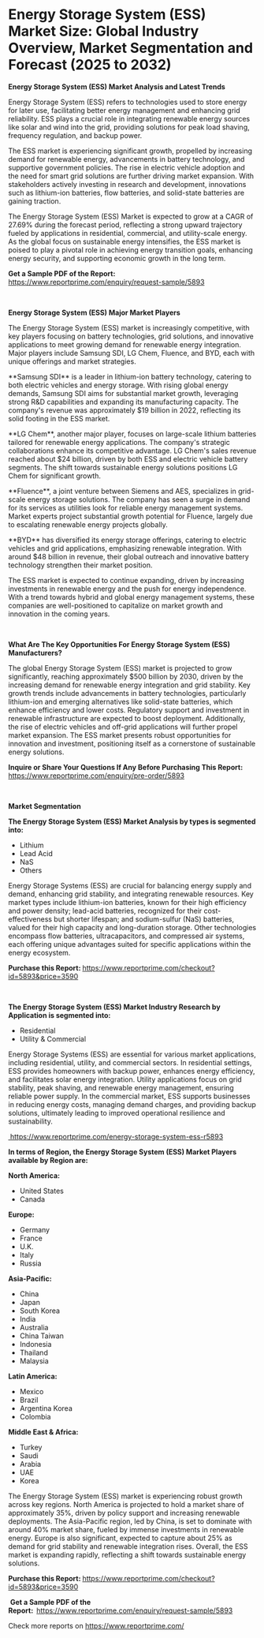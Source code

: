 <p><h1>Energy Storage System (ESS) Market Size: Global Industry Overview, Market Segmentation and Forecast (2025 to 2032)</h1></p><p><strong>Energy Storage System (ESS) Market Analysis and Latest Trends</strong></p>
<p><p>Energy Storage System (ESS) refers to technologies used to store energy for later use, facilitating better energy management and enhancing grid reliability. ESS plays a crucial role in integrating renewable energy sources like solar and wind into the grid, providing solutions for peak load shaving, frequency regulation, and backup power.</p><p>The ESS market is experiencing significant growth, propelled by increasing demand for renewable energy, advancements in battery technology, and supportive government policies. The rise in electric vehicle adoption and the need for smart grid solutions are further driving market expansion. With stakeholders actively investing in research and development, innovations such as lithium-ion batteries, flow batteries, and solid-state batteries are gaining traction.</p><p>The Energy Storage System (ESS) Market is expected to grow at a CAGR of 27.69% during the forecast period, reflecting a strong upward trajectory fueled by applications in residential, commercial, and utility-scale energy. As the global focus on sustainable energy intensifies, the ESS market is poised to play a pivotal role in achieving energy transition goals, enhancing energy security, and supporting economic growth in the long term.</p></p>
<p><strong>Get a Sample PDF of the Report:&nbsp;</strong> <a href="https://www.reportprime.com/enquiry/request-sample/5893?utm_campaign=2950&utm_medium=2&utm_source=Github&utm_content=ia&utm_term=19032025&utm_id=energy-storage-system-ess">https://www.reportprime.com/enquiry/request-sample/5893</a></p>
<p>&nbsp;</p>
<p><strong>Energy Storage System (ESS) Major Market Players</strong></p>
<p><p>The Energy Storage System (ESS) market is increasingly competitive, with key players focusing on battery technologies, grid solutions, and innovative applications to meet growing demand for renewable energy integration. Major players include Samsung SDI, LG Chem, Fluence, and BYD, each with unique offerings and market strategies.</p><p>**Samsung SDI** is a leader in lithium-ion battery technology, catering to both electric vehicles and energy storage. With rising global energy demands, Samsung SDI aims for substantial market growth, leveraging strong R&D capabilities and expanding its manufacturing capacity. The company's revenue was approximately $19 billion in 2022, reflecting its solid footing in the ESS market.</p><p>**LG Chem**, another major player, focuses on large-scale lithium batteries tailored for renewable energy applications. The company's strategic collaborations enhance its competitive advantage. LG Chem's sales revenue reached about $24 billion, driven by both ESS and electric vehicle battery segments. The shift towards sustainable energy solutions positions LG Chem for significant growth.</p><p>**Fluence**, a joint venture between Siemens and AES, specializes in grid-scale energy storage solutions. The company has seen a surge in demand for its services as utilities look for reliable energy management systems. Market experts project substantial growth potential for Fluence, largely due to escalating renewable energy projects globally.</p><p>**BYD** has diversified its energy storage offerings, catering to electric vehicles and grid applications, emphasizing renewable integration. With around $48 billion in revenue, their global outreach and innovative battery technology strengthen their market position.</p><p>The ESS market is expected to continue expanding, driven by increasing investments in renewable energy and the push for energy independence. With a trend towards hybrid and global energy management systems, these companies are well-positioned to capitalize on market growth and innovation in the coming years.</p></p>
<p>&nbsp;</p>
<p><strong>What Are The Key Opportunities For Energy Storage System (ESS) Manufacturers?</strong></p>
<p><p>The global Energy Storage System (ESS) market is projected to grow significantly, reaching approximately $500 billion by 2030, driven by the increasing demand for renewable energy integration and grid stability. Key growth trends include advancements in battery technologies, particularly lithium-ion and emerging alternatives like solid-state batteries, which enhance efficiency and lower costs. Regulatory support and investment in renewable infrastructure are expected to boost deployment. Additionally, the rise of electric vehicles and off-grid applications will further propel market expansion. The ESS market presents robust opportunities for innovation and investment, positioning itself as a cornerstone of sustainable energy solutions.</p></p>
<p><strong>Inquire or Share Your Questions If Any Before Purchasing This Report:</strong> <a href="https://www.reportprime.com/enquiry/pre-order/5893?utm_campaign=2950&utm_medium=2&utm_source=Github&utm_content=ia&utm_term=19032025&utm_id=energy-storage-system-ess">https://www.reportprime.com/enquiry/pre-order/5893</a></p>
<p>&nbsp;</p>
<p><strong>Market Segmentation</strong></p>
<p><strong>The Energy Storage System (ESS) Market Analysis by types is segmented into:</strong></p>
<p><ul><li>Lithium</li><li>Lead Acid</li><li>NaS</li><li>Others</li></ul></p>
<p><p>Energy Storage Systems (ESS) are crucial for balancing energy supply and demand, enhancing grid stability, and integrating renewable resources. Key market types include lithium-ion batteries, known for their high efficiency and power density; lead-acid batteries, recognized for their cost-effectiveness but shorter lifespan; and sodium-sulfur (NaS) batteries, valued for their high capacity and long-duration storage. Other technologies encompass flow batteries, ultracapacitors, and compressed air systems, each offering unique advantages suited for specific applications within the energy ecosystem.</p></p>
<p><strong>Purchase this Report:&nbsp;</strong><a href="https://www.reportprime.com/checkout?id=5893&price=3590&utm_campaign=2950&utm_medium=2&utm_source=Github&utm_content=ia&utm_term=19032025&utm_id=energy-storage-system-ess">https://www.reportprime.com/checkout?id=5893&price=3590</a></p>
<p>&nbsp;</p>
<p><strong>The Energy Storage System (ESS) Market Industry Research by Application is segmented into:</strong></p>
<p><ul><li>Residential</li><li>Utility & Commercial</li></ul></p>
<p><p>Energy Storage Systems (ESS) are essential for various market applications, including residential, utility, and commercial sectors. In residential settings, ESS provides homeowners with backup power, enhances energy efficiency, and facilitates solar energy integration. Utility applications focus on grid stability, peak shaving, and renewable energy management, ensuring reliable power supply. In the commercial market, ESS supports businesses in reducing energy costs, managing demand charges, and providing backup solutions, ultimately leading to improved operational resilience and sustainability.</p></p>
<p><a href="https://www.reportprime.com/energy-storage-system-ess-r5893?utm_campaign=2950&utm_medium=2&utm_source=Github&utm_content=ia&utm_term=19032025&utm_id=energy-storage-system-ess">&nbsp;https://www.reportprime.com/energy-storage-system-ess-r5893</a></p>
<p><strong>In terms of Region, the Energy Storage System (ESS) Market Players available by Region are:</strong></p>
<p>
    <p> <strong> North America: </strong>
        <ul>
            <li>United States</li>
            <li>Canada</li>
        </ul>
        </p> 
    <p> <strong> Europe: </strong>
        <ul>
            <li>Germany</li>
            <li>France</li>
            <li>U.K.</li>
            <li>Italy</li>
            <li>Russia</li>
        </ul>
        </p> 
    <p> <strong> Asia-Pacific: </strong>
        <ul>
            <li>China</li>
            <li>Japan</li>
            <li>South Korea</li>
            <li>India</li>
            <li>Australia</li>
            <li>China Taiwan</li>
            <li>Indonesia</li>
            <li>Thailand</li>
            <li>Malaysia</li>
        </ul>
        </p> 
    <p> <strong> Latin America: </strong>
        <ul>
            <li>Mexico</li>
            <li>Brazil</li>
            <li>Argentina Korea</li>
            <li>Colombia</li>
        </ul>
        </p> 
    <p> <strong> Middle East & Africa: </strong>
        <ul>
            <li>Turkey</li>
            <li>Saudi</li>
            <li>Arabia</li>
            <li>UAE</li>
            <li>Korea</li>
        </ul>
    </p>
    </p>
<p><p>The Energy Storage System (ESS) market is experiencing robust growth across key regions. North America is projected to hold a market share of approximately 35%, driven by policy support and increasing renewable deployments. The Asia-Pacific region, led by China, is set to dominate with around 40% market share, fueled by immense investments in renewable energy. Europe is also significant, expected to capture about 25% as demand for grid stability and renewable integration rises. Overall, the ESS market is expanding rapidly, reflecting a shift towards sustainable energy solutions.</p></p>
<p><strong>Purchase this Report: </strong><a href="https://www.reportprime.com/checkout?id=5893&price=3590&utm_campaign=2950&utm_medium=2&utm_source=Github&utm_content=ia&utm_term=19032025&utm_id=energy-storage-system-ess">https://www.reportprime.com/checkout?id=5893&price=3590</a></p>
<p>&nbsp;<strong>Get a Sample PDF of the Report:&nbsp;&nbsp;</strong><a href="https://www.reportprime.com/enquiry/request-sample/5893?utm_campaign=2950&utm_medium=2&utm_source=Github&utm_content=ia&utm_term=19032025&utm_id=energy-storage-system-ess">https://www.reportprime.com/enquiry/request-sample/5893</a></p>
<p><strong></strong></p>
<p>Check more reports on <a href="https://www.reportprime.com/?utm_campaign=2950&utm_medium=2&utm_source=Github&utm_content=ia&utm_term=19032025&utm_id=energy-storage-system-ess">https://www.reportprime.com/</a></p>